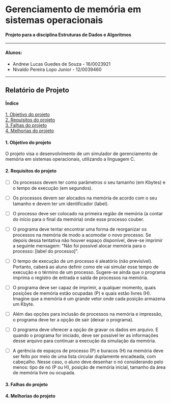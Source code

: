 # Gerenciamento de memória em sistemas operacionais
#### Projeto para a disciplina Estruturas de Dados e Algoritmos
***
#### Alunos:
- Andrew Lucas Guedes de Souza - 16/0023921
- Nivaldo Pereira Lopo Junior - 12/0039460
---
## Relatório de Projeto
#### Índice
[1. Objetivo do projeto](#1-objetivo-do-projeto)  
[2. Requisitos do projeto](#2-requisitos-do-projeto)  
[3. Falhas do projeto](#3-falhas-do-projeto)  
[4. Melhorias do projeto](#4-melhorias-do-projeto)  

#### 1. Objetivo do projeto
<p> O projeto visa o desenvolvimento de um simulador de gerenciamento de memória em sistemas operacionais, utilizando a linguagem C. </p>  

#### 2. Requisitos do projeto
- [ ] Os processos devem ter como parâmetros o seu tamanho (em Kbytes) e o tempo de execução (em segundos).

- [ ] Os processos devem ser alocados na memória de acordo com o seu tamanho e devem ter um identificador (label).

- [ ] O processo deve ser colocado na primeira região de memória (a contar do início para o final da memória) onde esse processo couber.

- [ ] O programa deve tentar encontrar uma forma de reorganizar os processos na memória de modo a acomodar o novo processo. Se depois dessa tentativa não houver espaço disponível, deve-se imprimir a seguinte mensagem: "Não foi possível alocar memória para o processo: [label do processo]".

- [ ] O tempo de execução de um processo é aleatório (não previsível). Portanto, caberá ao aluno definir como ele vai simular esse tempo de execução e o término de um processo. Sugere-se ainda que o programa imprima o registro de entrada e saída de processos na memória.

- [ ] O programa deve ser capaz de imprimir, a qualquer momento, quais posições de memória estão ocupadas (P) e quais estão livres (H). Imagine que a memória é um grande vetor onde cada posição armazena um Kbyte.

- [ ] Além das opções para inclusão de processos na memória e impressão, o programa deve ter a opção de sair (deixar o programa).

- [ ]  O programa deve oferecer a opção de gravar os dados em arquivo. E quando o programa for iniciado, deve ser possível ler as informações desse arquivo para continuar a execução da simulação da memória.

- [ ] A gerência de espaços de processo (P) e buracos (H) na memória deve ser feito por meio de uma lista circular duplamente encadeada, com cabeçalho. Nesse caso, o aluno deve desenhar o nó considerando pelo menos: tipo de nó (P ou H), posição de memória inicial, tamanho da área de memória livre ou ocupada.

#### 3. Falhas do projeto

#### 4. Melhorias do projeto
